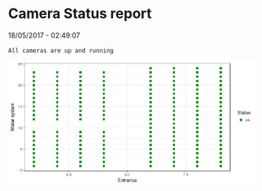 Camera Status report
================
18/05/2017 - 02:49:07

    All cameras are up and running

![](camreport_files/figure-markdown_github/unnamed-chunk-2-1.png)
